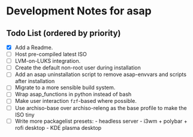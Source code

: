# Development Notes for asap

## Todo List (ordered by priority)

- [x] Add a Readme.
- [ ] Host pre-compiled latest ISO
- [ ] LVM-on-LUKS integration.
- [ ] Create the default non-root user during installation
- [ ] Add an asap uninstallation script to remove asap-envvars and scripts after installation
- [ ] Migrate to a more sensible build system.
- [ ] Wrap asap_functions in python instead of bash
- [ ] Make user interaction `fzf`-based where possible.
- [ ] Use archiso-base over archiso-releng as the base profile to make the ISO tiny
- [ ] Write more packagelist presets:
        - headless server
        - i3wm + polybar + rofi desktop
        - KDE plasma desktop
